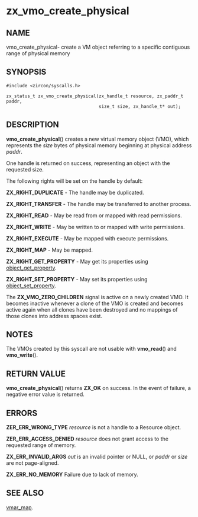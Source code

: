 # zx_vmo_create_physical

## NAME

vmo_create_physical- create a VM object referring to a specific contiguous range
of physical memory

## SYNOPSIS

```
#include <zircon/syscalls.h>

zx_status_t zx_vmo_create_physical(zx_handle_t resource, zx_paddr_t paddr,
                                   size_t size, zx_handle_t* out);
```

## DESCRIPTION

**vmo_create_physical**() creates a new virtual memory object (VMO), which represents the
*size* bytes of physical memory beginning at physical address *paddr*.

One handle is returned on success, representing an object with the requested
size.

The following rights will be set on the handle by default:

**ZX_RIGHT_DUPLICATE** - The handle may be duplicated.

**ZX_RIGHT_TRANSFER** - The handle may be transferred to another process.

**ZX_RIGHT_READ** - May be read from or mapped with read permissions.

**ZX_RIGHT_WRITE** - May be written to or mapped with write permissions.

**ZX_RIGHT_EXECUTE** - May be mapped with execute permissions.

**ZX_RIGHT_MAP** - May be mapped.

**ZX_RIGHT_GET_PROPERTY** - May get its properties using
[object_get_property](object_get_property).

**ZX_RIGHT_SET_PROPERTY** - May set its properties using
[object_set_property](object_set_property).

The **ZX_VMO_ZERO_CHILDREN** signal is active on a newly created VMO. It becomes
inactive whenever a clone of the VMO is created and becomes active again when
all clones have been destroyed and no mappings of those clones into address
spaces exist.

## NOTES

The VMOs created by this syscall are not usable with **vmo_read**() and
**vmo_write**().

## RETURN VALUE

**vmo_create_physical**() returns **ZX_OK** on success. In the event
of failure, a negative error value is returned.

## ERRORS

**ZER_ERR_WRONG_TYPE** *resource* is not a handle to a Resource object.

**ZER_ERR_ACCESS_DENIED** *resource* does not grant access to the requested
range of memory.

**ZX_ERR_INVALID_ARGS**  *out* is an invalid pointer or NULL, or *paddr* or
*size* are not page-aligned.

**ZX_ERR_NO_MEMORY**  Failure due to lack of memory.

## SEE ALSO

[vmar_map](vmar_map.md).
